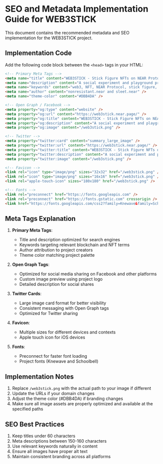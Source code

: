 # SEO and Metadata Implementation Guide for WEB3STICK

This document contains the recommended metadata and SEO implementation for the WEB3STICK project.

## Implementation Code

Add the following code block between the `<head>` tags in your HTML:

```html
<!-- Primary Meta Tags -->
<meta name="title" content="WEB3STICK - Stick Figure NFTs on NEAR Protocol" />
<meta name="description" content="A social experiment and playground project featuring stick figure NFTs on the NEAR blockchain. Create and customize your own web3stick account." />
<meta name="keywords" content="web3, NFT, NEAR Protocol, stick figure, blockchain, web3stick, cryptocurrency, digital art" />
<meta name="author" content="nonresistant.near and sleet.near" />
<meta name="theme-color" content="#DBB4DA" />

<!-- Open Graph / Facebook -->
<meta property="og:type" content="website" />
<meta property="og:url" content="https://web3stick.near.page/" />
<meta property="og:title" content="WEB3STICK - Stick Figure NFTs on NEAR Protocol" />
<meta property="og:description" content="A social experiment and playground project featuring stick figure NFTs on the NEAR blockchain. Create and customize your own web3stick account." />
<meta property="og:image" content="/web3stick.png" />

<!-- Twitter -->
<meta property="twitter:card" content="summary_large_image" />
<meta property="twitter:url" content="https://web3stick.near.page/" />
<meta property="twitter:title" content="WEB3STICK - Stick Figure NFTs on NEAR Protocol" />
<meta property="twitter:description" content="A social experiment and playground project featuring stick figure NFTs on the NEAR blockchain. Create and customize your own web3stick account." />
<meta property="twitter:image" content="/web3stick.png" />

<!-- Favicon -->
<link rel="icon" type="image/png" sizes="32x32" href="/web3stick.png" />
<link rel="icon" type="image/png" sizes="16x16" href="/web3stick.png" />
<link rel="apple-touch-icon" sizes="180x180" href="/web3stick.png" />

<!-- Fonts -->
<link rel="preconnect" href="https://fonts.googleapis.com" />
<link rel="preconnect" href="https://fonts.gstatic.com" crossorigin />
<link href="https://fonts.googleapis.com/css2?family=Knewave&family=Schoolbell&display=swap" rel="stylesheet" />
```

## Meta Tags Explanation

1. **Primary Meta Tags**:
   - Title and description optimized for search engines
   - Keywords targeting relevant blockchain and NFT terms
   - Author attribution to project creators
   - Theme color matching project palette

2. **Open Graph Tags**:
   - Optimized for social media sharing on Facebook and other platforms
   - Custom image preview using project logo
   - Detailed description for social shares

3. **Twitter Cards**:
   - Large image card format for better visibility
   - Consistent messaging with Open Graph tags
   - Optimized for Twitter sharing

4. **Favicon**:
   - Multiple sizes for different devices and contexts
   - Apple touch icon for iOS devices

5. **Fonts**:
   - Preconnect for faster font loading
   - Project fonts (Knewave and Schoolbell)

## Implementation Notes

1. Replace `/web3stick.png` with the actual path to your image if different
2. Update the URLs if your domain changes
3. Adjust the theme color (#DBB4DA) if branding changes
4. Make sure all image assets are properly optimized and available at the specified paths

## SEO Best Practices

1. Keep titles under 60 characters
2. Meta descriptions between 150-160 characters
3. Use relevant keywords naturally in content
4. Ensure all images have proper alt text
5. Maintain consistent branding across all platforms